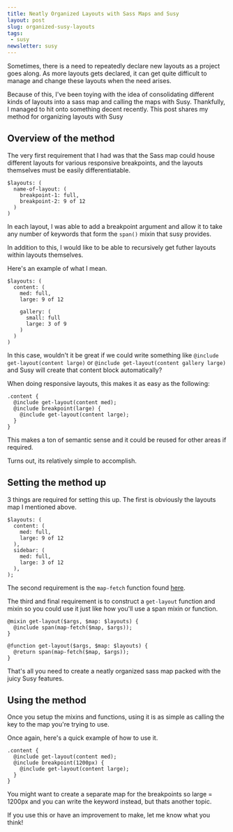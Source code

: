```yaml
---
title: Neatly Organized Layouts with Sass Maps and Susy
layout: post
slug: organized-susy-layouts
tags:
 - susy
newsletter: susy
---
```


Sometimes, there is a need to repeatedly declare new layouts as a project goes along. As more layouts gets declared, it can get quite difficult to manage and change these layouts when the need arises.

Because of this, I've been toying with the idea of consolidating different kinds of layouts into a sass map and calling the maps with Susy. Thankfully, I managed to hit onto something decent recently. This post shares my method for organizing layouts with Susy

<!--more-->

## Overview of the method

The very first requirement that I had was that the Sass map could house different layouts for various responsive breakpoints, and the layouts themselves must be easily differentiatable.

    $layouts: (
      name-of-layout: (
        breakpoint-1: full,
        breakpoint-2: 9 of 12
      )
    )

In each layout, I was able to add a breakpoint argument and allow it to take any number of keywords that form the `span()` mixin that susy provides.

In addition to this, I would like to be able to recursively get futher layouts within layouts themselves.

Here's an example of what I mean.

    $layouts: (
      content: (
        med: full,
        large: 9 of 12

        gallery: (
          small: full
          large: 3 of 9
        )
      )
    )

In this case, wouldn't it be great if we could write something like `@include get-layout(content large)` or `@include get-layout(content gallery large)` and Susy will create that content block automatically?

When doing responsive layouts, this makes it as easy as the following:

    .content {
      @include get-layout(content med);
      @include breakpoint(large) {
        @include get-layout(content large);
      }
    }

This makes a ton of semantic sense and it could be reused for other areas if required.

Turns out, its relatively simple to accomplish.

## Setting the method up

3 things are required for setting this up. The first is obviously the layouts map I mentioned above.

    $layouts: (
      content: (
        med: full,
        large: 9 of 12
      ),
      sidebar: (
        med: full,
        large: 3 of 12
      ),
    );

The second requirement is the `map-fetch` function found [here][1].

The third and final requirement is to construct a `get-layout` function and mixin so you could use it just like how you'll use a span mixin or function.

    @mixin get-layout($args, $map: $layouts) {
      @include span(map-fetch($map, $args));
    }

    @function get-layout($args, $map: $layouts) {
      @return span(map-fetch($map, $args));
    }

That's all you need to create a neatly organized sass map packed with the juicy Susy features.

## Using the method

Once you setup the mixins and functions, using it is as simple as calling the key to the map you're trying to use.

Once again, here's a quick example of how to use it.

    .content {
      @include get-layout(content med);
      @include breakpoint(1200px) {
        @include get-layout(content large);
      }
    }

You might want to create a separate map for the breakpoints so large = 1200px and you can write the keyword instead, but thats another topic.

If you use this or have an improvement to make, let me know what you think!

[1]:  https://gist.github.com/jlong/8760275 "map fetch"
